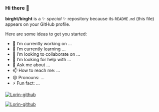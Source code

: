 ### Hi there 👋


**birght/birght** is a ✨ _special_ ✨ repository because its `README.md` (this file) appears on your GitHub profile.

Here are some ideas to get you started:

- 🔭 I’m currently working on ...
- 🌱 I’m currently learning ...
- 👯 I’m looking to collaborate on ...
- 🤔 I’m looking for help with ...
- 💬 Ask me about ...
- 📫 How to reach me: ...
- 😄 Pronouns: ...
- ⚡ Fun fact: ...

[![Lorin-github](https://github-readme-stats.vercel.app/api?username=birght)](https://github.com/anuraghazra/github-readme-stats)

[![Lorin-github](https://github-profile-trophy.vercel.app/?username=birght)](https://github.com/ryo-ma/github-profile-trophy)

